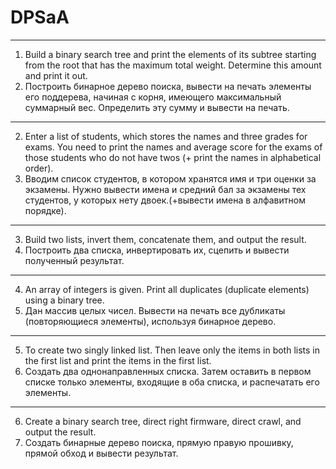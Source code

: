 # DPSaA
---------------------------------------------------------------------------------------------------------------------------------------
1. Build a binary search tree and print the elements of its subtree starting from the root that has the maximum total weight. Determine this amount and print it out.
1. Построить бинарное дерево поиска, вывести на печать элементы его поддерева, начиная с корня, имеющего максимальный суммарный вес. Определить эту сумму и вывести на печать.
---------------------------------------------------------------------------------------------------------------------------------------
2. Enter a list of students, which stores the names and three grades for exams. You need to print the names and average score for the exams of those students who do not have twos (+ print the names in alphabetical order).
2. Вводим список студентов, в котором хранятся имя и три оценки за экзамены. Нужно вывести имена и средний бал за экзамены тех студентов, у которых нету двоек.(+вывести имена в алфавитном порядке).
---------------------------------------------------------------------------------------------------------------------------------------
3. Build two lists, invert them, concatenate them, and output the result.
3. Построить два списка, инвертировать их, сцепить и вывести полученный результат.
---------------------------------------------------------------------------------------------------------------------------------------
4. An array of integers is given. Print all duplicates (duplicate elements) using a binary tree.
4. Дан массив целых чисел. Вывести на печать все дубликаты (повторяющиеся элементы), используя бинарное дерево.
---------------------------------------------------------------------------------------------------------------------------------------
5. To create two singly linked list. Then leave only the items in both lists in the first list and print the items in the first list.
5. Создать два однонаправленных списка. Затем оставить в первом списке только элементы, входящие в оба списка, и распечатать его элементы.
---------------------------------------------------------------------------------------------------------------------------------------
6. Create a binary search tree, direct right firmware, direct crawl, and output the result.
6. Создать бинарные дерево поиска, прямую правую прошивку, прямой обход и вывести результат.
